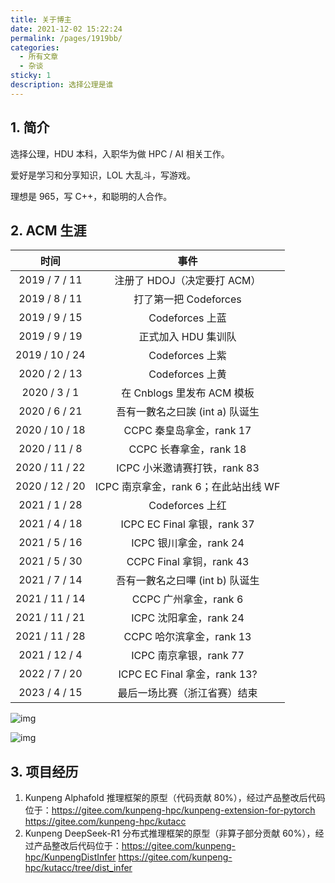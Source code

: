 ```yaml
---
title: 关于博主
date: 2021-12-02 15:22:24
permalink: /pages/1919bb/
categories:
  - 所有文章
  - 杂谈
sticky: 1
description: 选择公理是谁
---
```


## 1. 简介

选择公理，HDU 本科，入职华为做 HPC / AI 相关工作。

爱好是学习和分享知识，LOL 大乱斗，写游戏。

理想是 965，写 C++，和聪明的人合作。

## 2. ACM 生涯

|      时间      |                 事件                 |
| :------------: | :----------------------------------: |
| 2019 /  7 / 11 |     注册了 HDOJ（决定要打 ACM）      |
| 2019 /  8 / 11 |        打了第一把 Codeforces         |
| 2019 /  9 / 15 |           Codeforces 上蓝            |
| 2019 /  9 / 19 |         正式加入 HDU 集训队          |
| 2019 / 10 / 24 |           Codeforces 上紫            |
| 2020 /  2 / 13 |           Codeforces 上黄            |
| 2020 /  3 /  1 |      在 Cnblogs 里发布 ACM 模板      |
| 2020 /  6 / 21 |   吾有一數名之曰誒 (int a) 队诞生    |
| 2020 / 10 / 18 |       CCPC 秦皇岛拿金，rank 17       |
| 2020 / 11 /  8 |        CCPC 长春拿金，rank 18        |
| 2020 / 11 / 22 |     ICPC 小米邀请赛打铁，rank 83     |
| 2020 / 12 / 20 | ICPC 南京拿金，rank 6；在此站出线 WF |
| 2021 /  1 / 28 |           Codeforces 上红            |
| 2021 /  4 / 18 |     ICPC EC Final 拿银，rank 37      |
| 2021 /  5 / 16 |        ICPC 银川拿金，rank 24        |
| 2021 /  5 / 30 |       CCPC Final 拿铜，rank 43       |
| 2021 /  7 / 14 |   吾有一數名之曰嗶 (int b) 队诞生    |
| 2021 / 11 / 14 |        CCPC 广州拿金，rank 6         |
| 2021 / 11 / 21 |        ICPC 沈阳拿金，rank 24        |
| 2021 / 11 / 28 |       CCPC 哈尔滨拿金，rank 13       |
| 2021 / 12 /  4 |        ICPC 南京拿银，rank 77        |
| 2022 /  7 / 20 |     ICPC EC Final 拿金，rank 13?     |
| 2023 /  4 / 15 |     最后一场比赛（浙江省赛）结束     |

![img](/img/1919bb-0.png)

![img](/img/1919bb-1.jpg)

## 3. 项目经历

1. Kunpeng Alphafold 推理框架的原型（代码贡献 80%），经过产品整改后代码位于：<https://gitee.com/kunpeng-hpc/kunpeng-extension-for-pytorch> <https://gitee.com/kunpeng-hpc/kutacc>
2. Kunpeng DeepSeek-R1 分布式推理框架的原型（非算子部分贡献 60%），经过产品整改后代码位于：<https://gitee.com/kunpeng-hpc/KunpengDistInfer> <https://gitee.com/kunpeng-hpc/kutacc/tree/dist_infer>
